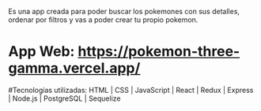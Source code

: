  Es una app creada para poder buscar los pokemones con sus detalles, ordenar por filtros y vas a poder crear tu propio pokemon.
 
# App Web: https://pokemon-three-gamma.vercel.app/

#Tecnologias utilizadas: HTML | CSS | JavaScript | React | Redux | Express | Node.js | PostgreSQL | Sequelize 
